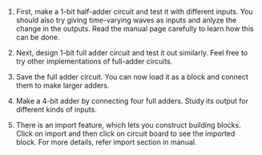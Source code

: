 1. First, make a 1-bit half-adder circuit and test it with different inputs. You should also try giving time-varying waves as inputs and anlyze the change in the outputs. Read the manual page carefully to learn how this can be done.

2. Next, design 1-bit full adder circuit and test it out similarly. Feel free to try other implementations of full-adder circuits.

3. Save the full adder circuit. You can now load it as a block and connect them to make larger adders.

4. Make a 4-bit adder by connecting four full adders. Study its output for different kinds of inputs.

5. There is an import feature, which lets you construct building blocks. Click on import and then click on circuit board to see the imported block. For more details, refer import section in manual.

